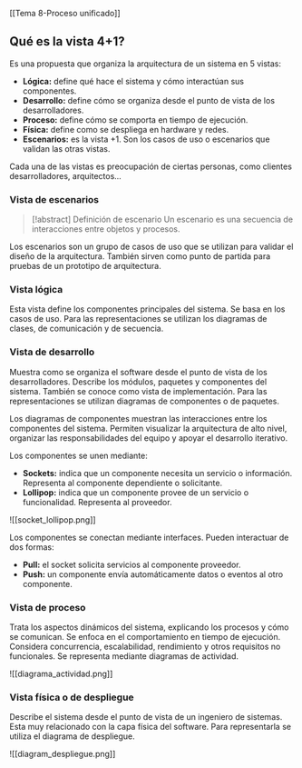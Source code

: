 [[Tema 8-Proceso unificado]]

## Qué es la vista 4+1?
Es una propuesta que organiza la arquitectura de un sistema en 5 vistas:
+ **Lógica:** define qué hace el sistema y cómo interactúan sus componentes.
+ **Desarrollo:** define cómo se organiza desde el punto de vista de los desarrolladores.
+ **Proceso:** define cómo se comporta en tiempo de ejecución.
+ **Física:** define como se despliega en hardware y redes.
+ **Escenarios:** es la vista +1. Son los casos de uso o escenarios que validan las otras vistas.

Cada una de las vistas es preocupación de ciertas personas, como clientes desarrolladores, arquitectos...

### Vista de escenarios
> [!abstract] Definición de escenario
> Un escenario es una secuencia de interacciones entre objetos y procesos.

Los escenarios son un grupo de casos de uso que se utilizan para validar el diseño de la arquitectura. También sirven como punto de partida para pruebas de un prototipo de arquitectura.

### Vista lógica
Esta vista define los componentes principales del sistema. Se basa en los casos de uso. Para las representaciones se utilizan los diagramas de clases, de comunicación y de secuencia.

### Vista de desarrollo
Muestra como se organiza el software desde el punto de vista de los desarrolladores. Describe los módulos, paquetes y componentes del sistema. También se conoce como vista de implementación. Para las representaciones se utilizan diagramas de componentes o de paquetes.

Los diagramas de componentes muestran las interacciones entre los componentes del sistema. Permiten visualizar la arquitectura de alto nivel, organizar las responsabilidades del equipo y apoyar el desarrollo iterativo.

Los componentes se unen mediante:
+ **Sockets:** indica que un componente necesita un servicio o información. Representa al componente dependiente o solicitante.
+ **Lollipop:** indica que un componente provee de un servicio o funcionalidad. Representa al proveedor.

![[socket_lollipop.png]]

Los componentes se conectan mediante interfaces. Pueden interactuar de dos formas:
+ **Pull:** el socket solicita servicios al componente proveedor.
+ **Push:** un componente envía automáticamente datos o eventos al otro componente.

### Vista de proceso
Trata los aspectos dinámicos del sistema, explicando los procesos y cómo se comunican. Se enfoca en el comportamiento en tiempo de ejecución. Considera concurrencia, escalabilidad, rendimiento y otros requisitos no funcionales. Se representa mediante diagramas de actividad. 

![[diagrama_actividad.png]]

### Vista física o de despliegue
Describe el sistema desde el punto de vista de un ingeniero de sistemas. Esta muy relacionado con la capa física del software. Para representarla se utiliza el diagrama de despliegue.

![[diagram_despliegue.png]]